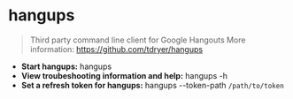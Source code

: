 # hangups
> Third party command line client for Google Hangouts
> More information: <https://github.com/tdryer/hangups>
- **Start hangups:**
hangups
- **View troubeshooting information and help:**
hangups -h
- **Set a refresh token for hangups:**
hangups --token-path `/path/to/token`
